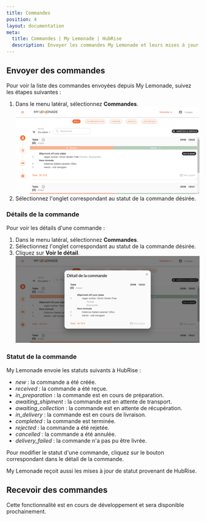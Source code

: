 ```yaml
---
title: Commandes
position: 4
layout: documentation
meta:
  title: Commandes | My Lemonade | HubRise
  description: Envoyer les commandes My Lemonade et leurs mises à jour de statuts vers HubRise. Connectez vos apps et synchronisez vos données.
---
```


## Envoyer des commandes

Pour voir la liste des commandes envoyées depuis My Lemonade, suivez les étapes suivantes :

1. Dans le menu latéral, sélectionnez **Commandes**.
   ![Commandes - Liste des commandes](../images/008-fr-liste-commandes.png)
1. Sélectionnez l'onglet correspondant au statut de la commande désirée.

### Détails de la commande

Pour voir les détails d'une commande :

1. Dans le menu latéral, sélectionnez **Commandes**.
1. Sélectionnez l'onglet correspondant au statut de la commande désirée.
1. Cliquez sur **Voir le détail**.
   ![Commandes - Détails d'une commande](../images/009-fr-details-commande.png)

### Statut de la commande

My Lemonade envoie les statuts suivants à HubRise :

- _new_ : la commande a été créée.
- _received_ : la commande a été reçue.
- _in_preparation_ : la commande est en cours de préparation.
- _awaiting_shipment_ : la commande est en attente de transport.
- _awaiting_collection_ : la commande est en attente de récupération.
- _in_delivery_ : la commande est en cours de livraison.
- _completed_ : la commande est terminée.
- _rejected_ : la commande a été rejetée.
- _cancelled_ : la commande a été annulée.
- _delivery_failed_ : la commande n'a pas pu être livrée.

Pour modifier le statut d'une commande, cliquez sur le bouton correspondant dans le détail de la commande.

My Lemonade reçoit aussi les mises à jour de statut provenant de HubRise.

## Recevoir des commandes

Cette fonctionnalité est en cours de développement et sera disponible prochainement.
